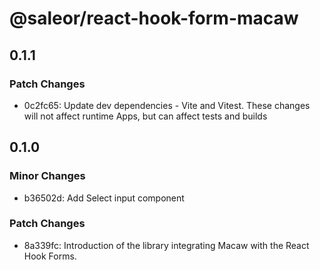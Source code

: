 # @saleor/react-hook-form-macaw

## 0.1.1

### Patch Changes

- 0c2fc65: Update dev dependencies - Vite and Vitest. These changes will not affect runtime Apps, but can affect tests and builds

## 0.1.0

### Minor Changes

- b36502d: Add Select input component

### Patch Changes

- 8a339fc: Introduction of the library integrating Macaw with the React Hook Forms.
